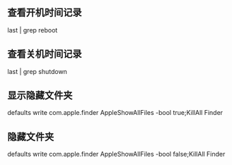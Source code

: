 ## 查看开机时间记录

last | grep reboot

## 查看关机时间记录

last | grep shutdown

## 显示隐藏文件夹

defaults write com.apple.finder AppleShowAllFiles -bool true;KillAll Finder

## 隐藏文件夹

defaults write com.apple.finder AppleShowAllFiles -bool false;KillAll Finder